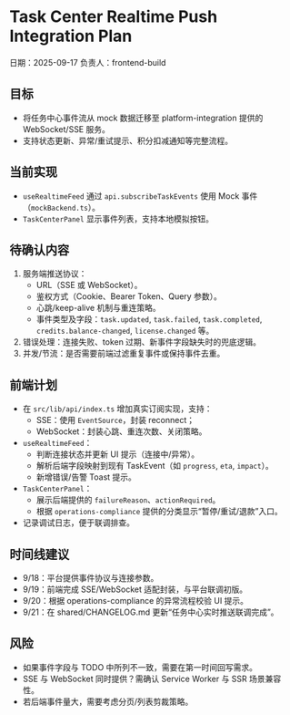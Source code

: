 ﻿# Task Center Realtime Push Integration Plan

日期：2025-09-17
负责人：frontend-build

## 目标
- 将任务中心事件流从 mock 数据迁移至 platform-integration 提供的 WebSocket/SSE 服务。
- 支持状态更新、异常/重试提示、积分扣减通知等完整流程。

## 当前实现
- `useRealtimeFeed` 通过 `api.subscribeTaskEvents` 使用 Mock 事件（`mockBackend.ts`）。
- `TaskCenterPanel` 显示事件列表，支持本地模拟按钮。

## 待确认内容
1. 服务端推送协议：
   - URL（SSE 或 WebSocket）。
   - 鉴权方式（Cookie、Bearer Token、Query 参数）。
   - 心跳/keep-alive 机制与重连策略。
   - 事件类型及字段：`task.updated`, `task.failed`, `task.completed`, `credits.balance-changed`, `license.changed` 等。
2. 错误处理：连接失败、token 过期、新事件字段缺失时的兜底逻辑。
3. 并发/节流：是否需要前端过滤重复事件或保持事件去重。

## 前端计划
- 在 `src/lib/api/index.ts` 增加真实订阅实现，支持：
  - SSE：使用 `EventSource`，封装 reconnect；
  - WebSocket：封装心跳、重连次数、关闭策略。
- `useRealtimeFeed`：
  - 判断连接状态并更新 UI 提示（连接中/异常）。
  - 解析后端字段映射到现有 TaskEvent（如 `progress`, `eta`, `impact`）。
  - 新增错误/告警 Toast 提示。
- `TaskCenterPanel`：
  - 展示后端提供的 `failureReason`、`actionRequired`。
  - 根据 `operations-compliance` 提供的分类显示“暂停/重试/退款”入口。
- 记录调试日志，便于联调排查。

## 时间线建议
- 9/18：平台提供事件协议与连接参数。
- 9/19：前端完成 SSE/WebSocket 适配封装，与平台联调初版。
- 9/20：根据 operations-compliance 的异常流程校验 UI 提示。
- 9/21：在 shared/CHANGELOG.md 更新“任务中心实时推送联调完成”。

## 风险
- 如果事件字段与 TODO 中所列不一致，需要在第一时间回写需求。
- SSE 与 WebSocket 同时提供？需确认 Service Worker 与 SSR 场景兼容性。
- 若后端事件量大，需要考虑分页/列表剪裁策略。

